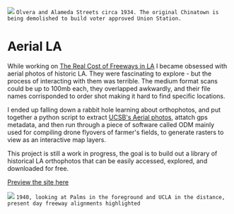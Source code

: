 ![](./media/aerial/aerial_un.jpg)
`Olvera and Alameda Streets circa 1934. The original Chinatown is being demolished to build voter approved Union Station.`


# Aerial LA

While working on [The Real Cost of Freeways in LA](https://youtu.be/HS6WrJZKbjs) I became obsessed with aerial photos of historic LA. They were fascinating to explore - but the process of interacting with them was terrible. The medium format scans could be up to 100mb each, they overlapped awkwardly, and their file names corrisponded to order shot making it hard to find specific locations.  

I ended up falling down a rabbit hole learning about orthophotos, and put together a python script to extract [UCSB's Aerial photos](https://mil.library.ucsb.edu/ap_images/), attatch gps metadata, and then run through a piece of software called ODM mainly used for compiling drone flyovers of farmer's fields, to generate rasters to view as an interactive map layers.

This project is still a work in progress, the goal is to build out a library of historical LA orthophotos that can be easily accessed, explored, and downloaded for free. 

[Preview the site here](https://aerial.joshvredevoogd.com/)

![](./media/aerial/pams.jpg)
`1940, looking at Palms in the foreground and UCLA in the distance, present day freeway alignments highlighted`